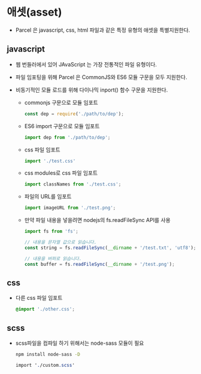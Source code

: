 # 애셋(asset)

- Parcel 은 javascript, css, html 파일과 같은 특정 유형의 애셋을 특별지원한다.

## javascript 

- 웹 번들러에서 있어 JAvaScript 는 가장 전통적인 파일 유형이다. 
- 파일 임포팅을 위해 Parcel 은 CommonJS와 ES6 모듈 구문을 모두 지원한다. 
- 비동기적인 모듈 로드를 위해 다이나믹 inport() 함수 구문을 지원한다. 

    - commonjs 구문으로 모듈 임포트
        ```js
        const dep = require('./path/to/dep');
        ```
    - ES6 import 구문으로 모듈 임포트 
        ```js
        import dep from './path/to/dep';
        ```

    - css 파일 임포트 
        ```js 
        import './test.css'
        ```
    - css modules로 css 파일 임포트 
        ```js
        import classNames from './test.css';
        ```
    
    - 파일의 URL를 임포트
        ```js
        import imageURL from './test.png';
        ```
    - 만약 파일 내용을 넣을려면 nodejs의 fs.readFileSync API를 사용
        ```js
        import fs from 'fs';

        // 내용을 문자열 값으로 읽습니다.
        const string = fs.readFileSync(__dirname + '/test.txt', 'utf8');

        // 내용을 버퍼로 읽습니다.
        const buffer = fs.readFileSync(__dirname + '/test.png');
        ```
    
## css 

- 다른 css 파일 임포트 

    ```css
    @import './other.css';
    ```

## scss 

- scss파일을 컴파일 하기 위해서는 node-sass 모듈이 필요
    ```bash
    npm install node-sass -D
    ```
    ```sass
    import './custom.scss'
    ```
    